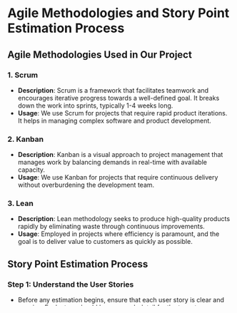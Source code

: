 # Agile Methodologies and Story Point Estimation Process

## Agile Methodologies Used in Our Project

### 1. Scrum

- **Description**: Scrum is a framework that facilitates teamwork and encourages iterative progress towards a well-defined goal. It breaks down the work into sprints, typically 1-4 weeks long.
- **Usage**: We use Scrum for projects that require rapid product iterations. It helps in managing complex software and product development.

### 2. Kanban

- **Description**: Kanban is a visual approach to project management that manages work by balancing demands in real-time with available capacity.
- **Usage**: We use Kanban for projects that require continuous delivery without overburdening the development team.

### 3. Lean

- **Description**: Lean methodology seeks to produce high-quality products rapidly by eliminating waste through continuous improvements.
- **Usage**: Employed in projects where efficiency is paramount, and the goal is to deliver value to customers as quickly as possible.

## Story Point Estimation Process

### Step 1: Understand the User Stories

- Before any estimation begins, ensure that each user story is clear and concise. Each story should have enough detail for the team to understand what is required without being too prescriptive.

### Step 2: Basing Estimation on Complexity and Effort

- Story points measure the complexity and effort involved in implementing a story, not the time it takes. Points are assigned based on how challenging the story is relative to others.

### Step 3: Use Planning Poker

- **Tool**: Planning Poker is a consensus-based technique used to estimate effort or complexity in Agile projects.
- **Process**:
  1. Each team member gets a set of cards with numbers representing potential story points.
  2. Product Owner reads a user story.
  3. Each team member privately selects a card representing their estimate.
  4. All cards are revealed simultaneously.
  5. Discuss discrepancies in estimates, and re-estimate until the team reaches a consensus.

### Step 4: Calibrate Estimates

- Compare new user stories to those that have already been estimated. This helps in maintaining consistency across estimates.

### Step 5: Revisit and Revise

- Regularly review and adjust story points as necessary, particularly if significant new information comes to light, or if tasks are completed more quickly or slowly than expected.

### Step 6: Track Velocity

- **Definition**: Velocity is the average number of story points completed during a sprint.
- Use velocity as a guideline for planning future sprints. It helps in predicting how quickly the team can work through the backlog.

## Conclusion

Implementing Agile methodologies like Scrum, Kanban, and Lean along with a robust story point estimation process helps in streamlining the development process, ensuring flexibility, and improving delivery effectiveness. This methodology and estimation strategy drive productivity and efficiency in project execution.
